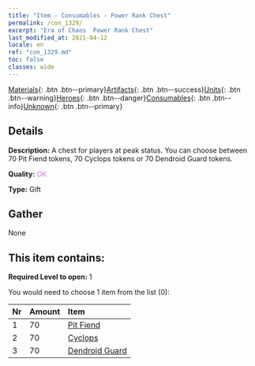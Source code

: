 ```yaml
---
title: "Item - Consumables - Power Rank Chest"
permalink: /con_1329/
excerpt: "Era of Chaos  Power Rank Chest"
last_modified_at: 2021-04-12
locale: en
ref: "con_1329.md"
toc: false
classes: wide
---
```

 [Materials](/Items/){: .btn .btn--primary}[Artifacts](/Items/Artifacts/){: .btn .btn--success}[Units](/Items/Units/){: .btn .btn--warning}[Heroes](/Items/Heroes/){: .btn .btn--danger}[Consumables](/Items/Consumables/){: .btn .btn--info}[Unknown](/Items/Unknown/){: .btn .btn--primary}

## Details
 **Description:** A chest for players at peak status. You can choose between 70 Pit Fiend tokens, 70 Cyclops tokens or 70 Dendroid Guard tokens.

 **Quality:** <span style="color: #DA70D6">OK</span>

 **Type:** Gift

## Gather

  None

## This item contains:

 **Required Level to open:** 1

 You would need to choose 1 item from the list (0):

  | Nr | Amount |     Item    |
  |:---|:-------|:------------|
  | 1 | 70 | [Pit Fiend](/Items/unt_230/) | 
  | 2 | 70 | [Cyclops](/Items/unt_222/) | 
  | 3 | 70 | [Dendroid Guard](/Items/unt_203/) | 
